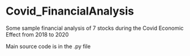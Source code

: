 # Covid_FinancialAnalysis
Some sample financial analysis of 7 stocks during the Covid Economic Effect from 2018 to 2020

Main source code is in the .py file
